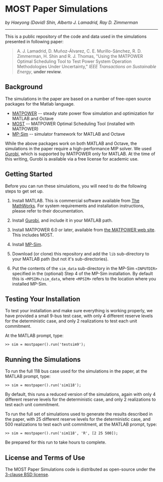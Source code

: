 MOST Paper Simulations
======================

_by Haeyong (David) Shin, Alberto J. Lamadrid, Ray D. Zimmerman_

---

This is a public repository of the code and data used in the simulations
presented in following paper:

>   A. J. Lamadrid, D. Muñoz-Álvarez, C. E. Murillo-Sánchez, R. D. Zimmerman,
    H. Shin and R. J. Thomas, "Using the MATPOWER Optimal Scheduling Tool to
    Test Power System Operation Methodologies Under Uncertainty," _IEEE
    Transactions on Sustainable Energy_, **under review**.


Background
----------

The simulations in the paper are based on a number of free-open source packages for the Matlab language.

- [MATPOWER][1] -- steady state power flow simulation and optimization for MATLAB and Octave
- [MOST][2] -- MATPOWER Optimal Scheduling Tool (installed with MATPOWER)
- [MP-Sim][3] -- simulator framework for MATLAB and Octave

While the above packages work on both MATLAB and Octave, the simulations in the paper require a high-performance MIP solver. We used [Gurobi][4], which is supported by MATPOWER only for MATLAB. At the time of this writing, Gurobi is available via a free license for academic use.


Getting Started
---------------

Before you can run these simulations, you will need to do the following steps to get set up.

1. Install MATLAB. This is commercial software available from [The MathWorks][5]. For system requirements and installation instructions, please refer to their documentation.

2. Install [Gurobi][4], and include it in your MATLAB path.

3. Install MATPOWER 6.0 or later, available from [the MATPOWER web site][1]. This includes MOST.

4. Install [MP-Sim][3].

5. Download (or clone) this repository and add the `lib` sub-directory to your MATLAB path (but not it's sub-directories).

6. Put the contents of the `sim_data` sub-directory in the MP-Sim `<INPUTDIR>` specified in the (optional) Step 4 of the MP-Sim installation. By default this is `<MPSIM>/sim_data`, where `<MPSIM>` refers to the location where you installed MP-Sim.


Testing Your Installation
-------------------------

To test your installation and make sure everything is working properly, we
have provided a small 9-bus test case, with only 4 different reserve levels for
the deterministic case, and only 2 realizations to test each unit commitment.

At the MATLAB prompt, type:

    >> sim = mostpaper().run('testsim9');


Running the Simulations
-----------------------

To run the full 118 bus case used for the simulations in the paper, at the
MATLAB prompt, type:

    >> sim = mostpaper().run('sim118');

By default, this runs a reduced version of the simulations, again with only 4
different reserve levels for the deterministic case, and only 2 realizations
to test each unit commitment.

To run the full set of simulations used to generate the results described in
the paper, with 25 different reserve levels for the deterministic case, and
500 realizations to test each unit commitment, at the MATLAB prompt, type:

    >> sim = mostpaper().run('sim118', 'R', [2 25 500]);

Be prepared for this run to take hours to complete.


License and Terms of Use
------------------------

The MOST Paper Simulations code is distributed as open-source under the [3-clause BSD license][6].


[1]: http://www.pserc.cornell.edu/matpower
[2]: https://github.com/MATPOWER/most
[3]: https://github.com/MATPOWER/mpsim
[4]: http://www.gurobi.com
[5]: https://www.mathworks.com
[6]: LICENSE
